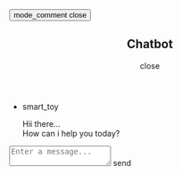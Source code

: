 <!DOCTYPE html>
<html lang="en" dir="ltr">

<head>
    <meta charset="UTF-8">
    <meta name="viewport" content="width=device-width, initial-scale=1.0">
    <title> Welcome to Chat-Bot</title>
    <link rel="stylesheet" href="./style.css">
    <link rel="stylesheet"
        href="http://fonts.googleapis.com/css2?family=Material+Symbols+Outlined:opsz,wght,FILL,GRAD@48,400,0,0">
    <script src="script.js" defer></script>
</head>

<body >
    <button class=" chatbot-toggler">
        <span class="material-symbols-outlined comment-icon">mode_comment</span>
        <span class="material-symbols-outlined close-icon">close</span>
    </button>
    <div class="chatbot">
        <header>
            <h2>Chatbot</h2>
            <span class=" close-btn material-symbols-outlined">close</span>
        </header>
        <ul class="chatbox">
            <li class="chat incoming">
                <span class="material-symbols-outlined">smart_toy</span>
                <p >Hii there...<br> How can i help you today?</p>
            </li>
            <!-- <li class="chat outgoing">
                <p>Lorem ipsum dolor sit amet consectetur adipisicing elit.</p>
            </li> -->
        </ul>
        <div class="chat-input">
            <textarea placeholder="Enter a message..." required></textarea>
            <span class="material-symbols-outlined" id="send-btn">send</span>
        </div>
    </div>
</body>

</html>
